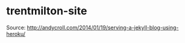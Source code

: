 trentmilton-site
================
Source: http://andycroll.com/2014/01/19/serving-a-jekyll-blog-using-heroku/